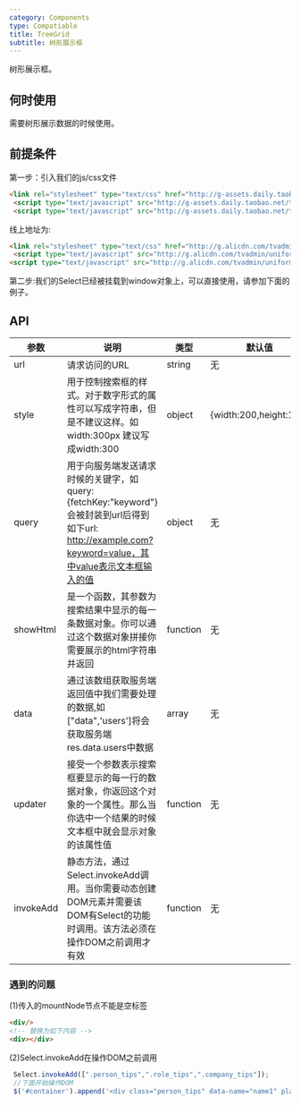 ```yaml
---
category: Components
type: Compatiable
title: TreeGrid
subtitle: 树形展示框
---
```


树形展示框。

## 何时使用

需要树形展示数据的时候使用。

## 前提条件
第一步：引入我们的js/css文件

```html
<link rel="stylesheet" type="text/css" href="http://g-assets.daily.taobao.net/tvadmin/uniform-ui/1.0.2/Select/index.css"/>
 <script type="text/javascript" src="http://g-assets.daily.taobao.net/tvadmin/uniform-ui/1.0.2/vendor.js"></script>
 <script type="text/javascript" src="http://g-assets.daily.taobao.net/tvadmin/uniform-ui/1.0.2/Select/index.js"></script>
```

线上地址为:

```html
<link rel="stylesheet" type="text/css" href="http://g.alicdn.com/tvadmin/uniform-ui/1.0.2/Select/index.css"/>
 <script type="text/javascript" src="http://g.alicdn.com/tvadmin/uniform-ui/1.0.2/vendor.js"></script>
<script type="text/javascript" src="http://g.alicdn.com/tvadmin/uniform-ui/1.0.2/Select/index.js"></script>
```

第二步:我们的Select已经被挂载到window对象上，可以直接使用，请参加下面的例子。

## API

| 参数      | 说明                                                                                                                                                        | 类型     | 默认值                 |
|-----------|-------------------------------------------------------------------------------------------------------------------------------------------------------------|----------|------------------------|
| url       | 请求访问的URL                                                                                                                                               | string   | 无                     |
| style     | 用于控制搜索框的样式。对于数字形式的属性可以写成字符串，但是不建议这样。如width:300px 建议写成width:300                                                     | object   | {width:200,height:100} |
| query     | 用于向服务端发送请求时候的关键字，如query:{fetchKey:"keyword"}会被封装到url后得到如下url:     http://example.com?keyword=value，其中value表示文本框输入的值 | object   | 无                     |
| showHtml  | 是一个函数，其参数为搜索结果中显示的每一条数据对象。你可以通过这个数据对象拼接你需要展示的html字符串并返回                                                  | function | 无                     |
| data      | 通过该数组获取服务端返回值中我们需要处理的数据,如["data",'users']将会获取服务端res.data.users中数据                                                         | array    | 无                     |
| updater   | 接受一个参数表示搜索框要显示的每一行的数据对象，你返回这个对象的一个属性。那么当你选中一个结果的时候文本框中就会显示对象的该属性值                          | function | 无                     |
| invokeAdd | 静态方法，通过Select.invokeAdd调用。当你需要动态创建DOM元素并需要该DOM有Select的功能时调用。该方法必须在操作DOM之前调用才有效                               | function | 无                     |


### 遇到的问题

(1)传入的mountNode节点不能是空标签

```html
<div/>
<!-- 替换为如下内容 -->
<div></div>
```

(2)Select.invokeAdd在操作DOM之前调用

```js
 Select.invokeAdd([".person_tips",".role_tips",".company_tips"]);
 //下面开始操作DOM
 $('#container').append('<div class="person_tips" data-name="name1" placeholder="value1"></div><div class="role_tips" data-name="name2" data-value="add1"></div><div class="company_tips" data-name="name3" placeholder="value3" data-value="add2"></div>');
```


